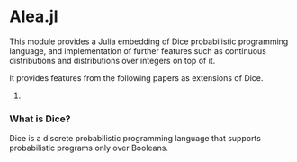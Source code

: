 # Alea.jl

This module provides a Julia embedding of Dice probabilistic programming language, and implementation of further features such as continuous distributions and distributions over integers on top of it.

It provides features from the following papers as extensions of Dice.

1. 

### What is Dice?

Dice is a discrete probabilistic programming language that supports probabilistic programs only over Booleans. 